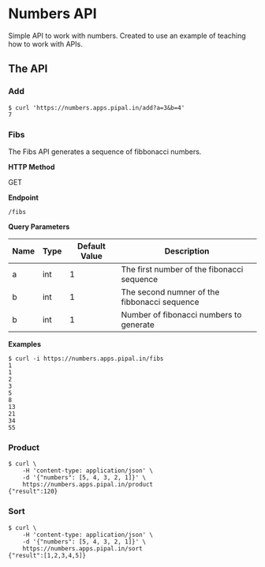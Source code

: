 # Numbers API

Simple API to work with numbers. Created to use an example of teaching how to work with APIs.

## The API

### Add

```
$ curl 'https://numbers.apps.pipal.in/add?a=3&b=4'
7
```

### Fibs

The Fibs API generates a sequence of fibbonacci numbers.

**HTTP Method**

GET

**Endpoint**

`/fibs`

**Query Parameters**

| Name | Type | Default Value | Description |
| -----|------| ------------- |-------------|
| a | int | 1  | The first number of the fibonacci sequence |
| b | int | 1  | The second numner of the fibbonacci sequence |
| b | int | 1  | Number of fibonacci numbers to generate |


**Examples**

```
$ curl -i https://numbers.apps.pipal.in/fibs
1
1
2
3
5
8
13
21
34
55
```

### Product

```
$ curl \
    -H 'content-type: application/json' \
    -d '{"numbers": [5, 4, 3, 2, 1]}' \
    https://numbers.apps.pipal.in/product
{"result":120}
```

### Sort

```
$ curl \
    -H 'content-type: application/json' \
    -d '{"numbers": [5, 4, 3, 2, 1]}' \
    https://numbers.apps.pipal.in/sort
{"result":[1,2,3,4,5]}
```
